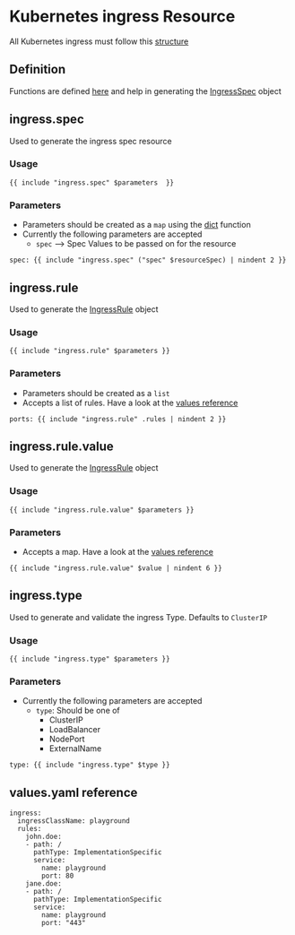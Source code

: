 # **Kubernetes ingress Resource**
All Kubernetes ingress must follow this [structure](https://kubernetes.io/docs/reference/generated/kubernetes-api/v1.22/#ingress-v1-networking-k8s-io)

## **Definition**

Functions are defined [here](_functions.tpl) and help in generating the [IngressSpec](https://kubernetes.io/docs/reference/generated/kubernetes-api/v1.22/#ingressspec-v1-networking-k8s-io) object

## **ingress.spec**
Used to generate the ingress spec resource

### **Usage**

```
{{ include "ingress.spec" $parameters  }}
```

### **Parameters**

- Parameters should be created as a `map` using the [dict](http://masterminds.github.io/sprig/dicts.html) function
- Currently the following parameters are accepted
  - `spec` --> Spec Values to be passed on for the resource

```
spec: {{ include "ingress.spec" ("spec" $resourceSpec) | nindent 2 }}
```

## **ingress.rule**
Used to generate the [IngressRule](https://kubernetes.io/docs/reference/generated/kubernetes-api/v1.22/#ingressrule-v1-networking-k8s-io) object

### **Usage**

```
{{ include "ingress.rule" $parameters }}
```

### **Parameters**

- Parameters should be created as a `list`
- Accepts a list of rules. Have a look at the [values reference](README.md/#valuesyaml-reference)

```
ports: {{ include "ingress.rule" .rules | nindent 2 }}
```

## **ingress.rule.value**
Used to generate the [IngressRule](https://kubernetes.io/docs/reference/generated/kubernetes-api/v1.22/#httpingressrulevalue-v1-networking-k8s-io) object

### **Usage**

```
{{ include "ingress.rule.value" $parameters }}
```

### **Parameters**

- Accepts a map. Have a look at the [values reference](README.md/#valuesyaml-reference)

```
{{ include "ingress.rule.value" $value | nindent 6 }}
```

## **ingress.type**
Used to generate and validate the ingress Type. Defaults to `ClusterIP`

### **Usage**

```
{{ include "ingress.type" $parameters }}
```

### **Parameters**

- Currently the following parameters are accepted
  - `type`: Should be one of
    - ClusterIP
    - LoadBalancer
    - NodePort
    - ExternalName

```
type: {{ include "ingress.type" $type }}
```



## **values.yaml reference**

```
ingress:
  ingressClassName: playground
  rules:
    john.doe:
    - path: /
      pathType: ImplementationSpecific
      service:
        name: playground
        port: 80
    jane.doe:
    - path: /
      pathType: ImplementationSpecific
      service:
        name: playground
        port: "443"

```